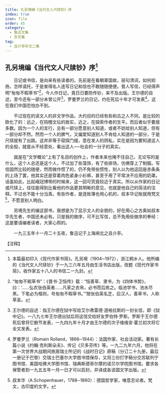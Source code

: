```yaml
---
title: 孔另境编《当代文人尺牍钞》序
index: true
icon: file
order: 45
category:
  - 鲁迅文集
  - 杂文集
tag:  
  - 且介亭杂文二集
---
```


## 孔另境编《当代文人尺牍钞》序[^①]

　　日记或书信，是向来有些读者的。先前是在看朝章国故，丽句清词，如何抑扬，怎样请托，于是害得名人连写日记和信也不敢随随便便。晋人写信，已经得声明“匆匆不暇草书”[^②]，今人作日记，竟日日要防传钞，来不及出版。王尔德的自述，至今还有一部分未曾公开[^③]，罗曼罗兰的日记，约在死后十年才可发表[^④]，这在我们中国恐怕办不到。

　　不过现在的读文人的非文学作品，大约目的已经有些和古之人不同，是比较的欧化了的：远之，在钩稽文坛的故实，近之，在探索作者的生平。而后者似乎要居多数。因为一个人的言行，总有一部分愿意别人知道，或者不妨给别人知道，但有一部分却不然。然而一个人的脾气，又偏爱知道别人不肯给人知道的一部分，于是尺牍就有了出路。这并非等于窥探门缝，意在发人的阴私，实在是因为要知道这人的全般，就是从不经意处，看出这人──社会的一分子的真实。

　　就是在“文学概论”上有了名目的创作上，作者本来也掩不住自己，无论写的是什么，这个人总还是这个人，不过加了些藻饰，有了些排场，仿佛穿上了制服。写信固然比较的随便，然而做作惯了的，仍不免带些惯性，别人以为他这回是赤条条的上场了罢，他其实还是穿着肉色紧身小衫裤，甚至于用了平常决不应用的奶罩。话虽如此，比起峨冠博带的时候来，这一回可究竟较近于真实。所以从作家的日记或尺牍上，往往能得到比看他的作品更其明晰的意见，也就是他自己的简洁的注释。不过也不能十分当真。有些作者，是连账簿也用心机的，叔本华记账就用梵文[^⑤]，不愿意别人明白。

　　另境先生的编这部书，我想是为了显示文人的全貌的，好在用心之古奥如叔本华先生者，中国还未必有。只是我的做序，可不比写信，总不免用些做序的拳经：这是要请编者读者，大家心照的。

　　一九三五年十一月二十五夜，鲁迅记于上海闸北之且介亭。

【注释】

[^①]:本篇最初印入《现代作家书简》。孔另境（1904─1972），浙江桐乡人。他所编的《当代文人尺牍钞》于一九三六年五月由生活书店出版，改题《现代作家书简》，收作家五十八人的书信二一九封。

[^②]:“匆匆不暇草书”：《晋书·卫恒传》载：“恒善草、隶书，为《四体书势》，曰：‘……弘农张伯英者……凡家之衣帛，必书而后练之。临池学书，池水尽黑。下笔必为楷则，号匆匆不暇草书。’”按张伯英名芝，后汉人，善草书，人称草圣。

[^③]:王尔德的自述：指王尔德在狱中写给艾尔弗雷德·道格拉斯的一封长信，即《狱中记》。一八九七年王尔德出狱后将这信交给好友罗伯特·罗斯。罗斯于王尔德死后曾将它删节发表，一九四九年十月才由王尔德的次子维维安·霍兰初次将它全文发表。

[^④]:罗曼罗兰（Romain Rolland，1866─1944）：法国作家、社会活动家。著有长篇小说《约翰·克利斯朵夫》、传记《贝多芬传》等。一九二九年六月，他将在第一次世界大战期间旅居瑞士所记的《战时日记》原稿（分订二十九册，最后一册记于巴黎）交瑞士巴塞尔大学图书馆保存，又将三份打字稿分交苏联列宁图书馆、美国哈佛大学图书馆、瑞典斯德哥尔摩的诺贝尔学院图书馆。要求各保管者到一九五五年一月一日才可以启封，并译成各该国文字出版。

[^⑤]:叔本华（A.Schopenhauer，1788─1860）：德国哲学家，唯意志论者。梵文，古印度的文字。
